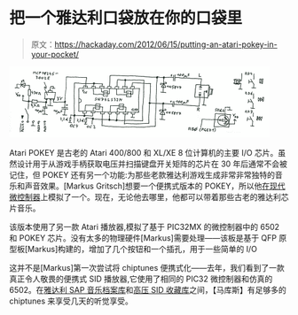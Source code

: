 # 把一个雅达利口袋放在你的口袋里

> 原文：<https://hackaday.com/2012/06/15/putting-an-atari-pokey-in-your-pocket/>

![](img/e7575a36f297314aae9b961ccac2a6cc.png "pokey")

Atari POKEY 是古老的 Atari 400/800 和 XL/XE 8 位计算机的主要 I/O 芯片。虽然设计用于从游戏手柄获取电压并扫描键盘开关矩阵的芯片在 30 年后通常不会被记住，但 POKEY 还有另一个功能:为那些老款雅达利游戏生成非常非常独特的音乐和声音效果。[Markus Gritsch]想要一个便携式版本的 POKEY，所以他[在现代微控制器](http://dangerousprototypes.com/forum/viewtopic.php?f=56&t=3944)上模拟了一个。现在，无论他去哪里，他都可以带着那些古老的雅达利芯片音乐。

该版本使用了另一款 Atari 播放器,模拟了基于 PIC32MX 的微控制器中的 6502 和 POKEY 芯片。没有太多的物理硬件[Markus]需要处理——该板是基于 QFP 原型板[Markus]构建的，增加了几个按钮和一个插孔，用于一些简单的 I/O

这并不是[Markus]第一次尝试将 chiptunes 便携式化——去年，我们看到了一款真正令人敬畏的便携式 SID 播放器,它使用了相同的 PIC32 微控制器和仿真的 6502。在[雅达利 SAP 音乐档案库](http://asma.atari.org/)和[高压 SID 收藏库](http://www.hvsc.c64.org/)之间，【马库斯】有足够多的 chiptunes 来享受几天的听觉享受。